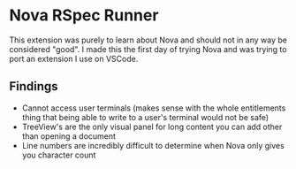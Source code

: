 # Nova RSpec Runner

This extension was purely to learn about Nova and should not in any way be considered "good".
I made this the first day of trying Nova and was trying to port an extension I use on VSCode.

## Findings

- Cannot access user terminals (makes sense with the whole entitlements thing that being able to write to a user's terminal would not be safe)
- TreeView's are the only visual panel for long content you can add other than opening a document
- Line numbers are incredibly difficult to determine when Nova only gives you character count
